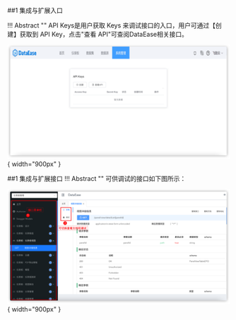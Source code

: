 ##1 集成与扩展入口

!!! Abstract ""
    API Keys是用户获取 Keys 来调试接口的入口，用户可通过【创建】获取到 API Key，点击"查看 API"可查阅DataEase相关接口。


![组件置底_基础功能](../img/xpack/集成与扩展1.png){ width="900px" }

##1 集成与扩展接口
!!! Abstract ""
    可供调试的接口如下图所示：

![组件置底_基础功能](../img/xpack/集成与扩展2.png){ width="900px" }